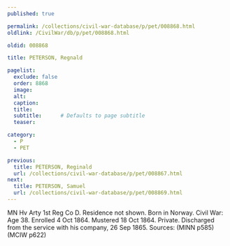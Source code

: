 ```yaml
---
published: true

permalink: /collections/civil-war-database/p/pet/008868.html
oldlink: /CivilWar/db/p/pet/008868.html

oldid: 008868

title: PETERSON, Regnald

pagelist:
  exclude: false
  order: 8868
  image: 
  alt:
  caption:
  title:
  subtitle:      # Defaults to page subtitle
  teaser:

category: 
  - P 
  - PET

previous:
  title: PETERSON, Reginald
  url: /collections/civil-war-database/p/pet/008867.html  
next:
  title: PETERSON, Samuel
  url: /collections/civil-war-database/p/pet/008869.html   
---
```

MN Hv Arty 1st Reg Co D. Residence not shown. Born in Norway. Civil War: Age 38. Enrolled 4 Oct 1864. Mustered 18 Oct 1864. Private. Discharged from the service with his company, 26 Sep 1865. Sources: (MINN p585) (MCIW p622)